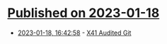 # [Published on 2023-01-18](index.md)

* [2023-01-18, 16:42:58](https://lobste.rs/s/orgblz/x41_audited_git) - [X41 Audited Git](https://x41-dsec.de/security/research/news/2023/01/17/git-security-audit-ostif/)
